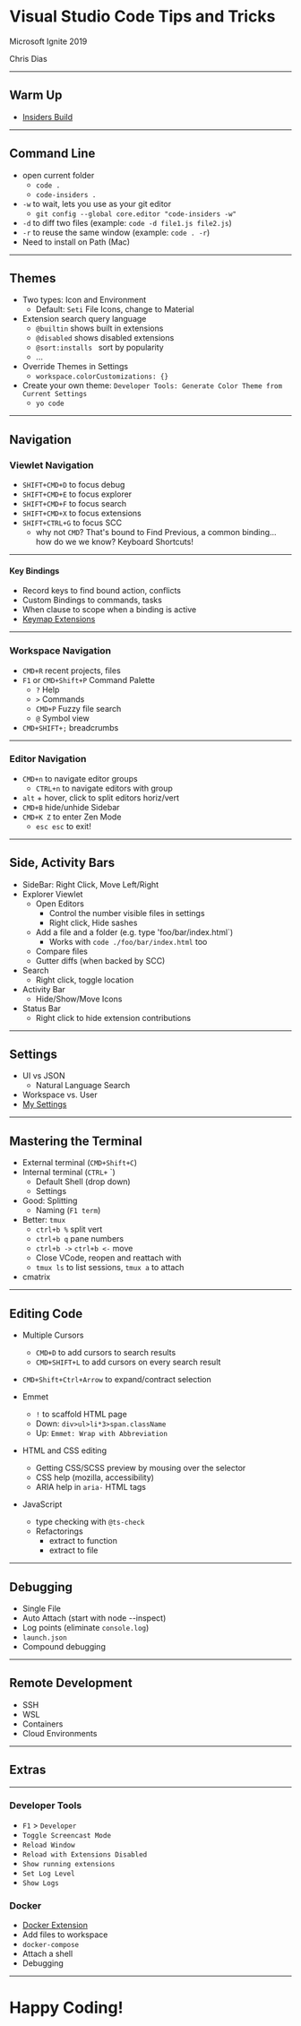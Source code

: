 
# Visual Studio Code Tips and Tricks

Microsoft Ignite 2019

Chris Dias

---
## Warm Up
  * [Insiders Build](https://code.visualstudio.com/insiders/)

---
## Command Line
  * open current folder
    * `code .`
    * `code-insiders .`
  * `-w` to wait, lets you use as your git editor
    * `git config --global core.editor "code-insiders -w"`
  * `-d` to diff two files (example: `code -d file1.js file2.js`)
  * `-r` to reuse the same window (example: `code . -r`)
  * Need to install on Path (Mac)


---
## Themes
  * Two types: Icon and Environment
    * Default: `Seti` File Icons, change to Material
  * Extension search query language
    * `@builtin` shows built in extensions
    * `@disabled`  shows disabled extensions
    * `@sort:installs ` sort by popularity
    * ...
  * Override Themes in Settings
    * `workspace.colorCustomizations: {}`
  * Create your own theme: `Developer Tools: Generate Color Theme from Current Settings`
    * `yo code`

---
## Navigation

### Viewlet Navigation
  * `SHIFT+CMD+D` to focus debug
  * `SHIFT+CMD+E` to focus explorer
  * `SHIFT+CMD+F` to focus search
  * `SHIFT+CMD+X` to focus extensions
  * `SHIFT+CTRL+G` to focus SCC
    * why not `CMD`? That's bound to Find Previous, a common binding... how do we we know?  Keyboard Shortcuts!

---
#### Key Bindings
  * Record keys to find bound action, conflicts
  * Custom Bindings to commands, tasks
  * When clause to scope when a binding is active
  * [Keymap Extensions](https://marketplace.visualstudio.com/search?target=VSCode&category=Keymaps&sortBy=Installs)

---
### Workspace Navigation
  * `CMD+R` recent projects, files
  * `F1` or `CMD+Shift+P` Command Palette
    * `?` Help
    * `>` Commands
    * `CMD+P` Fuzzy file search
    * `@` Symbol view
  * `CMD+SHIFT+;` breadcrumbs 

---
### Editor Navigation
  * `CMD+n` to navigate editor groups
    * `CTRL+n` to navigate editors with group
  * `alt` + hover, click to split editors horiz/vert
  * `CMD+B` hide/unhide Sidebar
  * `CMD+K Z` to enter Zen Mode
    * `esc esc` to exit!


---
## Side, Activity Bars
  * SideBar: Right Click, Move Left/Right
  * Explorer Viewlet
    * Open Editors
      * Control the number visible files in settings
      * Right click, Hide sashes
    * Add a file and a folder (e.g. type 'foo/bar/index.html`)
      * Works with `code ./foo/bar/index.html` too
    * Compare files
    * Gutter diffs (when backed by SCC)
  * Search
    * Right click, toggle location
  * Activity Bar
    * Hide/Show/Move Icons
  * Status Bar
    * Right click to hide extension contributions

---
## Settings
  * UI vs JSON
    * Natural Language Search
  * Workspace vs. User
  * [My Settings](https://gist.github.com/chrisdias/4fbc535ce1ab5387f6623e25df62de19)

---
## Mastering the Terminal
* External terminal (`CMD+Shift+C`)
* Internal terminal (`CTRL+` `)
  * Default Shell (drop down)
  * Settings
* Good: Splitting 
  * Naming (`F1 term`)
* Better: `tmux`
  * `ctrl+b %` split vert
  * `ctrl+b q` pane numbers
  * `ctrl+b ->` `ctrl+b <-` move
  * Close VCode, reopen and reattach with 
  * `tmux ls` to list sessions, `tmux a` to attach
* cmatrix

---

## Editing Code
  * Multiple Cursors
    * `CMD+D` to add cursors to search results
    * `CMD+SHIFT+L` to add cursors on every search result
  
  * `CMD+Shift+Ctrl+Arrow` to expand/contract selection

  * Emmet
    * `!` to scaffold HTML page
    * Down: `div>ul>li*3>span.className`
    * Up: `Emmet: Wrap with Abbreviation`
 
  * HTML and CSS editing
    * Getting CSS/SCSS preview by mousing over the selector
    * CSS help (mozilla, accessibility)
    * ARIA help in `aria-` HTML tags
  
  * JavaScript
    * type checking with `@ts-check`
    * Refactorings
      * extract to function
      * extract to file

---
## Debugging
  * Single File 
  * Auto Attach (start with node --inspect)
  * Log points (eliminate `console.log`)
  * `launch.json`
  * Compound debugging

---
## Remote Development
  * SSH
  * WSL
  * Containers
  * Cloud Environments

---
## Extras

---
### Developer Tools
  * `F1` > `Developer`
  * `Toggle Screencast Mode`
  * `Reload Window`
  * `Reload with Extensions Disabled`
  * `Show running extensions`
  * `Set Log Level`
  * `Show Logs`

### Docker
  * [Docker Extension](https://marketplace.visualstudio.com/items?itemName=ms-azuretools.vscode-docker)
  * Add files to workspace
  * `docker-compose`
  * Attach a shell
  * Debugging


---
# Happy Coding!
